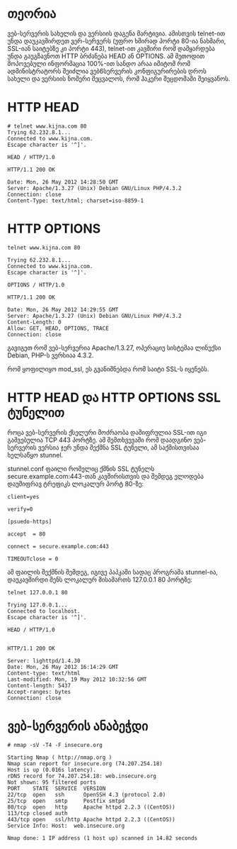 # თეორია

ვებ-სერვერის სახელის და ვერსიის დაგენა მარტივია. ამისთვის telnet-ით უნდა დაუკავშირდეთ ვერ-სერვერს (უფრო ხშირად პორტი 80-ია ნახმარი, SSL-იან საიტებზე კი პორტი 443), telnet-ით კავშირი რომ დამყარდება უნდა გაუგზავნოთ HTTP ბრძანება HEAD ან OPTIONS.
ამ მეთოდით მოპოვებული ინფორმაცია 100%-ით სანდო არაა იმიტომ რომ ადმინისტრატორს შეიძლია ვებ6სერვერის კონფიგურირების დროს სახელი და ვერსიის ნომერი შეცვალოს, რომ ჰაკერი შეცდომაში შეიყვანოს.

# HTTP HEAD

```
# telnet www.kijna.com 80
Trying 62.232.8.1...
Connected to www.kijna.com.
Escape character is '^]'.

HEAD / HTTP/1.0

HTTP/1.1 200 OK

Date: Mon, 26 May 2012 14:28:50 GMT
Server: Apache/1.3.27 (Unix) Debian GNU/Linux PHP/4.3.2
Connection: close
Content-Type: text/html; charset=iso-8859-1
```

# HTTP OPTIONS

```
telnet www.kijna.com 80

Trying 62.232.8.1...
Connected to www.kijna.com.
Escape character is '^]'.

OPTIONS / HTTP/1.0

HTTP/1.1 200 OK

Date: Mon, 26 May 2012 14:29:55 GMT
Server: Apache/1.3.27 (Unix) Debian GNU/Linux PHP/4.3.2
Content-Length: 0
Allow: GET, HEAD, OPTIONS, TRACE
Connection: close
```

გავიგეთ რომ ვებ-სერვერია Apache/1.3.27, ოპერაციუ სისტემაა ლინუქსი Debian, PHP-ს ვერსიაა 4.3.2.

რომ ყოფილიყო mod_ssl, ეს გვანიშნებდა რომ საიტი SSL-ს იყენებს.

# HTTP HEAD და HTTP OPTIONS SSL ტუნელით

როცა ვებ-სერვერის ქსელური მოძრაობა დაშიფრულია SSL-ით იგი გაშვებულია TCP 443 პორტზე. ამ შემთხვევაში რომ დაადგინო ვებ-სერვერის ვერსია ჯერ უნდა შექმნა SSL ტუნელი, ამ საქმისთვისაა ხელსაწყო stunnel.


stunnel.conf ფაილი რომელიც ქმნის SSL ტუნელს secure.example.com:443-თან კავშირისთვის და შემდეგ ელოდება დაუშიფრავ ტრეფიკს ლოკალურ პორტ 80-ზე:

```
client=yes

verify=0

[psuedo-https]

accept  = 80

connect = secure.example.com:443

TIMEOUTclose = 0
```

ამ ფაილის შექმნის შემდეგ, იგივე პაპკაში სადაც პროგრამა stunnel-ია, დაუკავშირდი შენს ლოკალურ მისამართს 127.0.0.1 80 პორტზე:

```
telnet 127.0.0.1 80

Trying 127.0.0.1...
Connected to localhost.
Escape character is '^]'.

HEAD / HTTP/1.0


HTTP/1.1 200 OK

Server: lighttpd/1.4.30
Date: Mon, 26 May 2012 16:14:29 GMT
Content-type: text/html
Last-modified: Mon, 19 May 2012 10:32:56 GMT
Content-length: 5437
Accept-ranges: bytes
Connection: close
```

# ვებ-სერვერის ანაბეჭდი

```
# nmap -sV -T4 -F insecure.org

Starting Nmap ( http://nmap.org )
Nmap scan report for insecure.org (74.207.254.18)
Host is up (0.016s latency).
rDNS record for 74.207.254.18: web.insecure.org
Not shown: 95 filtered ports
PORT    STATE  SERVICE  VERSION
22/tcp  open   ssh      OpenSSH 4.3 (protocol 2.0)
25/tcp  open   smtp     Postfix smtpd
80/tcp  open   http     Apache httpd 2.2.3 ((CentOS))
113/tcp closed auth
443/tcp open   ssl/http Apache httpd 2.2.3 ((CentOS))
Service Info: Host:  web.insecure.org

Nmap done: 1 IP address (1 host up) scanned in 14.82 seconds
```
